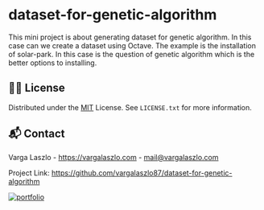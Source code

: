 # dataset-for-genetic-algorithm

This mini project is about generating dataset for genetic algorithm. In this case can we create a dataset using Octave. The example is the installation of solar-park. In this case is the question of genetic algorithm which is the better options to installing.



## 👨‍⚖️ License

Distributed under the [MIT](https://choosealicense.com/licenses/mit/) License. See `LICENSE.txt` for more information.


## 📬 Contact

Varga Laszlo - https://vargalaszlo.com - mail@vargalaszlo.com

Project Link: https://github.com/vargalaszlo87/dataset-for-genetic-algorithm

[![portfolio](https://img.shields.io/badge/my_portfolio-000?style=for-the-badge&logo=ko-fi&logoColor=white)](http://vargalaszlo.com)
